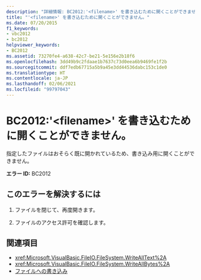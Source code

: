 ```yaml
---
description: "詳細情報: BC2012:'<filename>' を書き込むために開くことができません。"
title: "'<filename>' を書き込むために開くことができません。"
ms.date: 07/20/2015
f1_keywords:
- vbc2012
- bc2012
helpviewer_keywords:
- BC2012
ms.assetid: 73270fe4-a638-42c7-be21-5e156e2b18f6
ms.openlocfilehash: 3dd49b9c2fdaae1b7637c73d0eea6b9469fe1f2b
ms.sourcegitcommit: ddf7edb67715a5b9a45e3dd44536dabc153c1de0
ms.translationtype: HT
ms.contentlocale: ja-JP
ms.lasthandoff: 02/06/2021
ms.locfileid: "99797043"
---
```

# <a name="bc2012-cant-open-filename-for-writing"></a>BC2012:'\<filename>' を書き込むために開くことができません。

指定したファイルはおそらく既に開かれているため、書き込み用に開くことができません。

 **エラー ID:** BC2012

## <a name="to-correct-this-error"></a>このエラーを解決するには

1. ファイルを閉じて、再度開きます。

2. ファイルのアクセス許可を確認します。

## <a name="see-also"></a>関連項目

- <xref:Microsoft.VisualBasic.FileIO.FileSystem.WriteAllText%2A>
- <xref:Microsoft.VisualBasic.FileIO.FileSystem.WriteAllBytes%2A>
- [ファイルへの書き込み](../../developing-apps/programming/drives-directories-files/writing-to-files.md)
